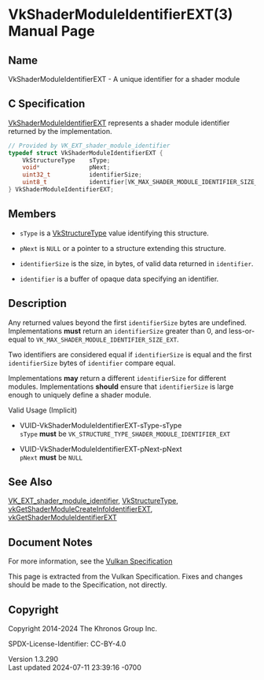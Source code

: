 # VkShaderModuleIdentifierEXT(3) Manual Page

## Name

VkShaderModuleIdentifierEXT - A unique identifier for a shader module



## <a href="#_c_specification" class="anchor"></a>C Specification

[VkShaderModuleIdentifierEXT](https://registry.khronos.org/vulkan/specs/1.3-extensions/man/html/VkShaderModuleIdentifierEXT.html)
represents a shader module identifier returned by the implementation.

``` c
// Provided by VK_EXT_shader_module_identifier
typedef struct VkShaderModuleIdentifierEXT {
    VkStructureType    sType;
    void*              pNext;
    uint32_t           identifierSize;
    uint8_t            identifier[VK_MAX_SHADER_MODULE_IDENTIFIER_SIZE_EXT];
} VkShaderModuleIdentifierEXT;
```

## <a href="#_members" class="anchor"></a>Members

- `sType` is a [VkStructureType](https://registry.khronos.org/vulkan/specs/1.3-extensions/man/html/VkStructureType.html) value identifying
  this structure.

- `pNext` is `NULL` or a pointer to a structure extending this
  structure.

- `identifierSize` is the size, in bytes, of valid data returned in
  `identifier`.

- `identifier` is a buffer of opaque data specifying an identifier.

## <a href="#_description" class="anchor"></a>Description

Any returned values beyond the first `identifierSize` bytes are
undefined. Implementations **must** return an `identifierSize` greater
than 0, and less-or-equal to `VK_MAX_SHADER_MODULE_IDENTIFIER_SIZE_EXT`.

Two identifiers are considered equal if `identifierSize` is equal and
the first `identifierSize` bytes of `identifier` compare equal.

Implementations **may** return a different `identifierSize` for
different modules. Implementations **should** ensure that
`identifierSize` is large enough to uniquely define a shader module.

Valid Usage (Implicit)

- <a href="#VUID-VkShaderModuleIdentifierEXT-sType-sType"
  id="VUID-VkShaderModuleIdentifierEXT-sType-sType"></a>
  VUID-VkShaderModuleIdentifierEXT-sType-sType  
  `sType` **must** be `VK_STRUCTURE_TYPE_SHADER_MODULE_IDENTIFIER_EXT`

- <a href="#VUID-VkShaderModuleIdentifierEXT-pNext-pNext"
  id="VUID-VkShaderModuleIdentifierEXT-pNext-pNext"></a>
  VUID-VkShaderModuleIdentifierEXT-pNext-pNext  
  `pNext` **must** be `NULL`

## <a href="#_see_also" class="anchor"></a>See Also

[VK_EXT_shader_module_identifier](https://registry.khronos.org/vulkan/specs/1.3-extensions/man/html/VK_EXT_shader_module_identifier.html),
[VkStructureType](https://registry.khronos.org/vulkan/specs/1.3-extensions/man/html/VkStructureType.html),
[vkGetShaderModuleCreateInfoIdentifierEXT](https://registry.khronos.org/vulkan/specs/1.3-extensions/man/html/vkGetShaderModuleCreateInfoIdentifierEXT.html),
[vkGetShaderModuleIdentifierEXT](https://registry.khronos.org/vulkan/specs/1.3-extensions/man/html/vkGetShaderModuleIdentifierEXT.html)

## <a href="#_document_notes" class="anchor"></a>Document Notes

For more information, see the <a
href="https://registry.khronos.org/vulkan/specs/1.3-extensions/html/vkspec.html#VkShaderModuleIdentifierEXT"
target="_blank" rel="noopener">Vulkan Specification</a>

This page is extracted from the Vulkan Specification. Fixes and changes
should be made to the Specification, not directly.

## <a href="#_copyright" class="anchor"></a>Copyright

Copyright 2014-2024 The Khronos Group Inc.

SPDX-License-Identifier: CC-BY-4.0

Version 1.3.290  
Last updated 2024-07-11 23:39:16 -0700
